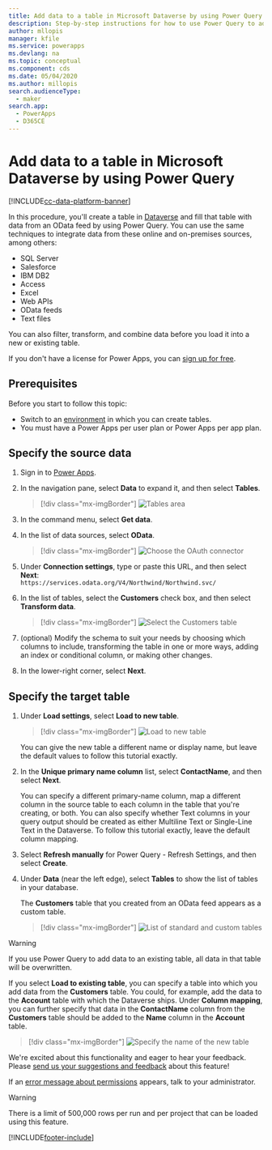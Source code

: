 ```yaml
---
title: Add data to a table in Microsoft Dataverse by using Power Query | Microsoft Docs
description: Step-by-step instructions for how to use Power Query to add data to a new or existing table in Microsoft Dataverse from another data source.
author: mllopis
manager: kfile
ms.service: powerapps
ms.devlang: na
ms.topic: conceptual
ms.component: cds
ms.date: 05/04/2020
ms.author: millopis
search.audienceType: 
  - maker
search.app: 
  - PowerApps
  - D365CE
---
```


# Add data to a table in Microsoft Dataverse by using Power Query
[!INCLUDE[cc-data-platform-banner](../../includes/cc-data-platform-banner.md)]

In this procedure, you'll create a table in [Dataverse](data-platform-intro.md) and fill that table with data from an OData feed by using Power Query. You can use the same techniques to integrate data from these online and on-premises sources, among others:

* SQL Server
* Salesforce
* IBM DB2
* Access
* Excel
* Web APIs
* OData feeds
* Text files

You can also filter, transform, and combine data before you load it into a new or existing table.

If you don't have a license for Power Apps, you can [sign up for free](../signup-for-powerapps.md).

## Prerequisites
Before you start to follow this topic:
- Switch to an [environment](../canvas-apps/working-with-environments.md) in which you can create tables.
- You must have a Power Apps per user plan or Power Apps per app plan.

## Specify the source data

1. Sign in to [Power Apps](https://make.powerapps.com/?utm_source=padocs&utm_medium=linkinadoc&utm_campaign=referralsfromdoc).

1. In the navigation pane, select **Data** to expand it, and then select **Tables**. 

    > [!div class="mx-imgBorder"] 
    > ![Tables area](./media/view-entities-portal.png)

1. In the command menu, select **Get data**.

1. In the list of data sources, select **OData**.

    > [!div class="mx-imgBorder"] 
    > ![Choose the OAuth connector](./media/data-platform-cds-newentity-pq/choose-odata.png)

1. Under **Connection settings**, type or paste this URL, and then select **Next**:<br>
`https://services.odata.org/V4/Northwind/Northwind.svc/`

1. In the list of tables, select the **Customers** check box, and then select **Transform data**.

    > [!div class="mx-imgBorder"] 
    > ![Select the Customers table](./media/data-platform-cds-newentity-pq/select-table.png)

1. (optional) Modify the schema to suit your needs by choosing which columns to include, transforming the table in one or more ways, adding an index or conditional column, or making other changes.

1. In the lower-right corner, select **Next**.

## Specify the target table
1. Under **Load settings**, select **Load to new table**.

    > [!div class="mx-imgBorder"] 
    > ![Load to new table](./media/data-platform-cds-newentity-pq/new-entity-name.png)

    You can give the new table a different name or display name, but leave the default values to follow this tutorial exactly.

1. In the **Unique primary name column** list, select **ContactName**, and then select **Next**.

    You can specify a different primary-name column, map a different column in the source table to each column in the table that you're creating, or both. You can also specify whether Text columns in your query output should be created as either Multiline Text or Single-Line Text in the Dataverse. To follow this tutorial exactly, leave the default column mapping.

1. Select **Refresh manually** for Power Query - Refresh Settings, and then select **Create**.

1. Under **Data** (near the left edge), select **Tables** to show the list of tables in your database.

    The **Customers** table that you created from an OData feed appears as a custom table.

    > [!div class="mx-imgBorder"] 
    > ![List of standard and custom tables](./media/data-platform-cds-newentity-pq/entity-list.png)

> [!WARNING]
> If you use Power Query to add data to an existing table, all data in that table will be overwritten.

If you select **Load to existing table**, you can specify a table into which you add data from the **Customers** table. You could, for example, add the data to the **Account** table with which the Dataverse ships. Under **Column mapping**, you can further specify that data in the **ContactName** column from the **Customers** table should be added to the **Name** column in the **Account** table.

  > [!div class="mx-imgBorder"] 
  > ![Specify the name of the new table](./media/data-platform-cds-newentity-pq/existing-entity.png)

We're excited about this functionality and eager to hear your feedback. Please [send us your suggestions and feedback](https://powerusers.microsoft.com/t5/PowerApps-Community/ct-p/PowerApps1) about this feature!

If an [error message about permissions](troubleshoot-power-query-issues.md) appears, talk to your administrator.

> [!WARNING]
> There is a limit of 500,000 rows per run and per project that can be loaded using this feature.


[!INCLUDE[footer-include](../../includes/footer-banner.md)]